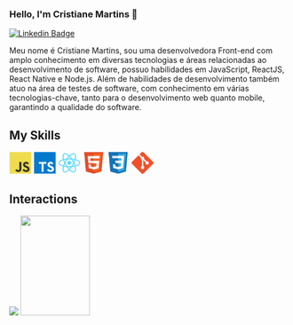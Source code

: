 







### Hello, I'm Cristiane Martins 👋

[![Linkedin Badge](https://img.shields.io/badge/-Cristiane%20Martins-3333cc?style=flat-square&logo=Linkedin&logoColor=white&link=https://www.linkedin.com/in/crissims/)](https://www.linkedin.com/in/crissims/)

Meu nome é Cristiane Martins, sou uma desenvolvedora Front-end com amplo conhecimento em diversas tecnologias e áreas relacionadas ao desenvolvimento de software, possuo habilidades em JavaScript, ReactJS, React Native e Node.js. Além de habilidades de desenvolvimento também atuo na área de testes de software, com conhecimento em várias tecnologias-chave, tanto para o desenvolvimento web quanto mobile, garantindo a qualidade do software.


## My Skills
<img src="https://raw.githubusercontent.com/devicons/devicon/master/icons/javascript/javascript-original.svg" alt="Javascript" width="40" height="40" style="max-width:100%;"></img>
<img src="https://raw.githubusercontent.com/devicons/devicon/master/icons/typescript/typescript-original.svg" alt="Typescript" width="40" height="40" style="max-width:100%;"></img>
<img src="https://raw.githubusercontent.com/devicons/devicon/master/icons/react/react-original.svg" alt="React" width="40" height="40" style="max-width:100%;"></img>
<img src="https://raw.githubusercontent.com/devicons/devicon/master/icons/html5/html5-original.svg" alt="Html" width="40" height="40" style="max-width:100%;"></img>
<img src="https://raw.githubusercontent.com/devicons/devicon/master/icons/css3/css3-original.svg" alt="Css" width="40" height="40" style="max-width:100%;"></img>
<img src="https://raw.githubusercontent.com/devicons/devicon/master/icons/git/git-original.svg" alt="Git" width="40" height="40" style="max-width:100%;"></img>


## Interactions

<div width="100%">
    <img src="http://github-readme-streak-stats.herokuapp.com?user=crissims&theme=dark&hide_border=true&background=000000&fire=7E3ACE&ring=7E3ACE&currStreakLabel=FFFFFF)](https://git.io/streak-stats" width="29.75%" />
    <img height="180" src="https://github-readme-stats.vercel.app/api/top-langs/?username=crissims&layout=compact&langs_count=10&theme=dark" width="49.75%"/>
</div>
